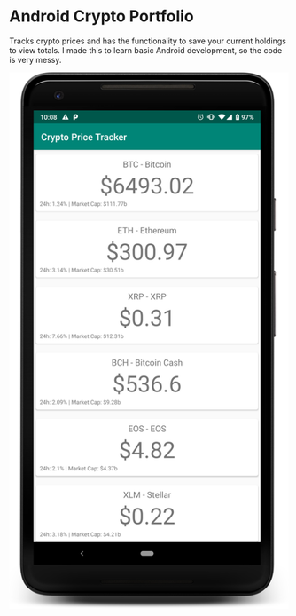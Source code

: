 
# Android Crypto Portfolio
Tracks crypto prices and has the functionality to save your current holdings to view totals. I made this to learn basic Android development, so the code is very messy.


![Crypto Portfolio](https://github.com/Hollings/androidcryptoportfolio/blob/master/appscreenshot.png)

